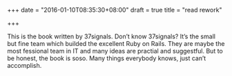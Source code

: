 +++
date = "2016-01-10T08:35:30+08:00"
draft = true
title = "read rework"

+++



This is the book written by 37signals. Don’t know 37signals? It’s the small but fine team which builded the excellent Ruby on Rails. They are maybe the most fessional team in IT and many ideas are practial and suggestful. But to be honest, the book is soso. Many things everybody knows, just can’t accomplish.

